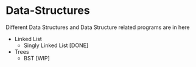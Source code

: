 # Data-Structures
Different Data Structures and Data Structure related programs are in here

* Linked List
  * Singly Linked List [DONE]
* Trees
  * BST [WIP]
